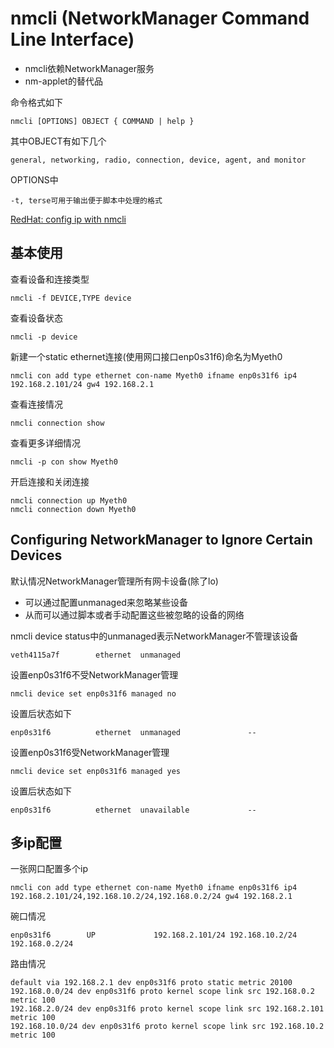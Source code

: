 # nmcli (NetworkManager Command Line Interface)

- nmcli依赖NetworkManager服务
- nm-applet的替代品

命令格式如下

	nmcli [OPTIONS] OBJECT { COMMAND | help }

其中OBJECT有如下几个

	general, networking, radio, connection, device, agent, and monitor

OPTIONS中

	-t, terse可用于输出便于脚本中处理的格式

[RedHat: config ip with nmcli](https://docs.redhat.com/en/documentation/red_hat_enterprise_linux/7/html/networking_guide/sec-configuring_ip_networking_with_nmcli)

## 基本使用

查看设备和连接类型

	nmcli -f DEVICE,TYPE device

查看设备状态

	nmcli -p device

新建一个static ethernet连接(使用网口接口enp0s31f6)命名为Myeth0

	nmcli con add type ethernet con-name Myeth0 ifname enp0s31f6 ip4 192.168.2.101/24 gw4 192.168.2.1

查看连接情况

	nmcli connection show

查看更多详细情况

	nmcli -p con show Myeth0

开启连接和关闭连接

	nmcli connection up Myeth0
	nmcli connection down Myeth0

## Configuring NetworkManager to Ignore Certain Devices

默认情况NetworkManager管理所有网卡设备(除了lo)

- 可以通过配置unmanaged来忽略某些设备
- 从而可以通过脚本或者手动配置这些被忽略的设备的网络

nmcli device status中的unmanaged表示NetworkManager不管理该设备

	veth4115a7f        ethernet  unmanaged

设置enp0s31f6不受NetworkManager管理

	nmcli device set enp0s31f6 managed no

设置后状态如下

	enp0s31f6          ethernet  unmanaged               --

设置enp0s31f6受NetworkManager管理

	nmcli device set enp0s31f6 managed yes

设置后状态如下

	enp0s31f6          ethernet  unavailable             --

## 多ip配置

一张网口配置多个ip

	nmcli con add type ethernet con-name Myeth0 ifname enp0s31f6 ip4 192.168.2.101/24,192.168.10.2/24,192.168.0.2/24 gw4 192.168.2.1

碗口情况

	enp0s31f6        UP             192.168.2.101/24 192.168.10.2/24 192.168.0.2/24

路由情况

	default via 192.168.2.1 dev enp0s31f6 proto static metric 20100
	192.168.0.0/24 dev enp0s31f6 proto kernel scope link src 192.168.0.2 metric 100
	192.168.2.0/24 dev enp0s31f6 proto kernel scope link src 192.168.2.101 metric 100
	192.168.10.0/24 dev enp0s31f6 proto kernel scope link src 192.168.10.2 metric 100
